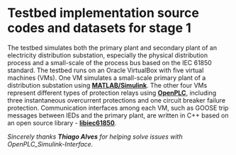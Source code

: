 # Testbed implementation source codes and datasets for stage 1
The testbed simulates both the primary plant and secondary plant of an electricity distribution substation, especially the physical distribution process and a small-scale of the process bus based on the IEC 61850 standard. The testbed runs on an Oracle VirtualBox with five virtual machines (VMs). One VM simulates a small-scale primary plant of a distribution substation using [**MATLAB/Simulink**](https://www.mathworks.com/products/simulink). The other four VMs represent different types of protection relays using [**OpenPLC**](https://www.openplcproject.com), including three instantaneous overcurrent protections and one circuit breaker failure protection. Communication interfaces among each VM, such as GOOSE trip messages between IEDs and the primary plant, are written in C++ based on an open source library - [**libiec61850**](http://libiec61850.com).

*Sincerely thanks **Thiago Alves** for helping solve issues with OpenPLC_Simulink-Interface.*
